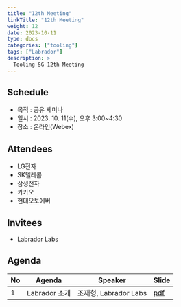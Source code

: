 ```yaml
---
title: "12th Meeting"
linkTitle: "12th Meeting"
weight: 12
date: 2023-10-11
type: docs
categories: ["tooling"]
tags: ["Labrador"]
description: >
  Tooling SG 12th Meeting
---
```


## Schedule

* 목적 : 공유 세미나
* 일시 : 2023. 10. 11(수), 오후 3:00~4:30
* 장소 : 온라인(Webex)

## Attendees
* LG전자
* SK텔레콤 
* 삼성전자
* 카카오
* 현대오토에버

## Invitees
* Labrador Labs

## Agenda
| No | Agenda           | Speaker | Slide |
|----|-----------------|------|------|
| 1  | Labrador 소개 | 조재형, Labrador Labs | [pdf](Labrador.pdf) |